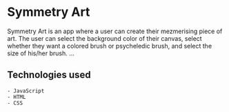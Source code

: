# Symmetry Art

Symmetry Art is an app where a user can create their mezmerising piece of art. The user can select the background color of their canvas, select whether they want a colored brush or psycheledic brush, and select the size of his/her brush. ...

## Technologies used
    - JavaScript
    - HTML
    - CSS

